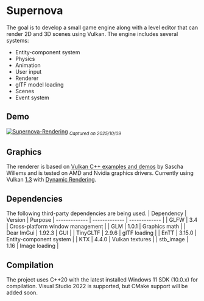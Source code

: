 # Supernova
The goal is to develop a small game engine along with a level editor that can render 2D and 3D scenes using Vulkan.
The engine includes several systems:
- Entity-component system
- Physics
- Animation
- User input
- Renderer
- glTF model loading
- Scenes
- Event system

## Demo
<a href='https://postimg.cc/TpmbDpzs' target='_blank'><img src='https://i.postimg.cc/TpmbDpzs/Supernova-Rendering.gif' border='0' alt='Supernova-Rendering'/></a>
<sub>*Captured on 2025/10/09*</sub>

## Graphics
The renderer is based on [Vulkan C++ examples and demos](https://github.com/SaschaWillems/Vulkan) by Sascha Willems and is tested on AMD and Nvidia graphics drivers.
Currently using Vulkan [1.3](https://registry.khronos.org/vulkan/specs/latest/html/vkspec.html#versions-1.3) with [Dynamic Rendering](https://registry.khronos.org/vulkan/specs/latest/html/vkspec.html#_render_pass_objects_deprecation_via_dynamic_rendering).

## Dependencies
The following third-party dependencies are being used.
| Dependency  | Version | Purpose 
| ------------- | ------------- | ------------- |
| GLFW  | 3.4 | Cross-platform window management |
| GLM  | 1.0.1  | Graphics math |
| Dear ImGui  | 1.92.3  | GUI |
| TinyGLTF  | 2.9.6  | glTF loading |
| EnTT  | 3.15.0  | Entity-component system |
| KTX  | 4.4.0  | Vulkan textures |
| stb_image  | 1.16  | Image loading |

## Compilation
The project uses C++20 with the latest installed Windows 11 SDK (10.0.x) for compilation.
Visual Studio 2022 is supported, but CMake support will be added soon.
